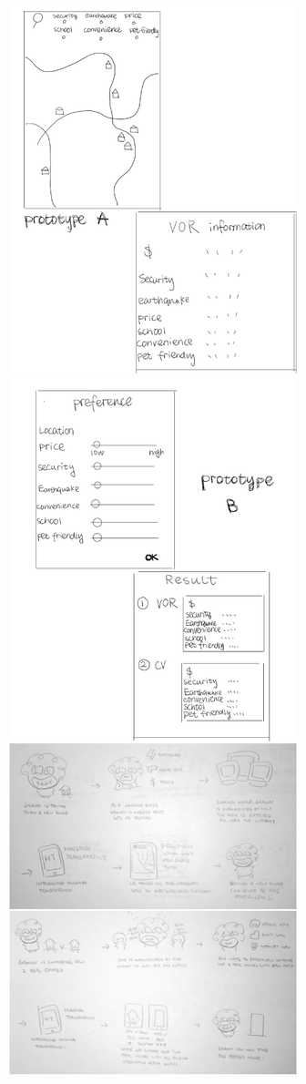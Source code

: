 ![PrototypeA](/public/PrototypeA.PNG)
![PrototypeB](/public/PrototypeB.PNG)
![StoryboardA](/public/StoryboardA.jpg)
![StoryboardB](/public/StoryboardB.jpg)